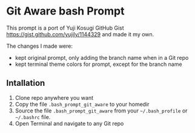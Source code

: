 # Git Aware bash Prompt

This prompt is a port of Yuji Kosugi GitHub Gist https://gist.github.com/yujily/1144329 and made it my own.

The changes I made were:

* kept original prompt, only adding the branch name when in a Git repo
* kept terminal theme colors for prompt, except for the branch name

## Intallation

1. Clone repo anywhere you want
2. Copy the file ``.bash_prompt_git_aware`` to your homedir
3. Source the file ``.bash_prompt_git_aware`` from your ``~/.bash_profile`` or ``~/.bashrc`` file.
4. Open Terminal and navigate to any Git repo
